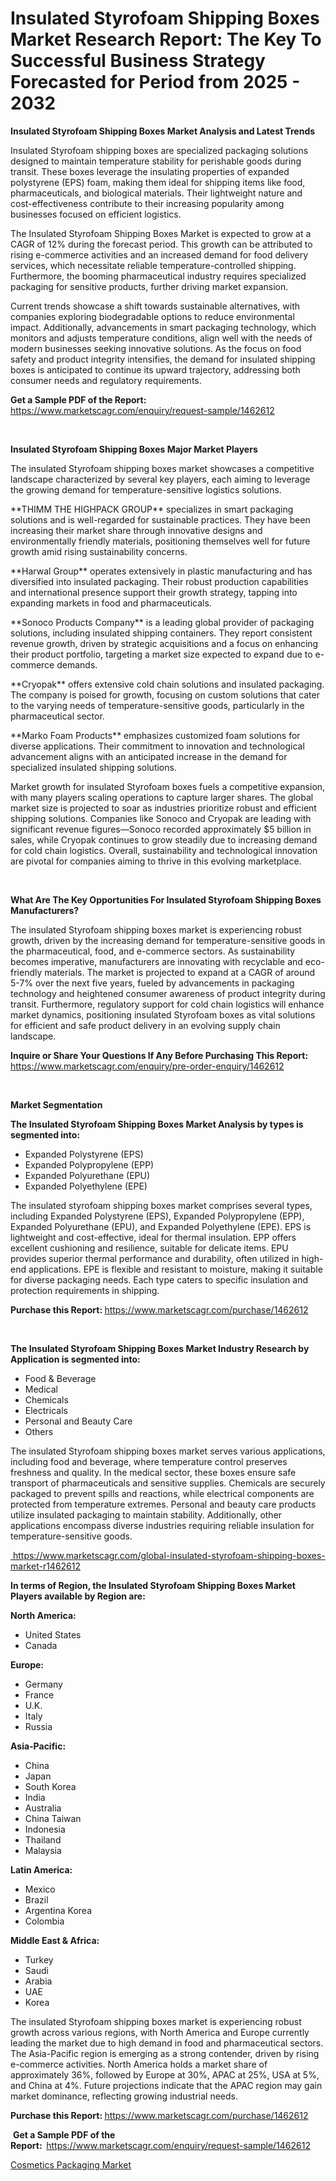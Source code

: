 <p><h1>Insulated Styrofoam Shipping Boxes Market Research Report: The Key To Successful Business Strategy Forecasted for Period from 2025 - 2032</h1></p><p><strong>Insulated Styrofoam Shipping Boxes Market Analysis and Latest Trends</strong></p>
<p><p>Insulated Styrofoam shipping boxes are specialized packaging solutions designed to maintain temperature stability for perishable goods during transit. These boxes leverage the insulating properties of expanded polystyrene (EPS) foam, making them ideal for shipping items like food, pharmaceuticals, and biological materials. Their lightweight nature and cost-effectiveness contribute to their increasing popularity among businesses focused on efficient logistics.</p><p>The Insulated Styrofoam Shipping Boxes Market is expected to grow at a CAGR of 12% during the forecast period. This growth can be attributed to rising e-commerce activities and an increased demand for food delivery services, which necessitate reliable temperature-controlled shipping. Furthermore, the booming pharmaceutical industry requires specialized packaging for sensitive products, further driving market expansion.</p><p>Current trends showcase a shift towards sustainable alternatives, with companies exploring biodegradable options to reduce environmental impact. Additionally, advancements in smart packaging technology, which monitors and adjusts temperature conditions, align well with the needs of modern businesses seeking innovative solutions. As the focus on food safety and product integrity intensifies, the demand for insulated shipping boxes is anticipated to continue its upward trajectory, addressing both consumer needs and regulatory requirements.</p></p>
<p><strong>Get a Sample PDF of the Report:&nbsp;</strong> <a href="https://www.marketscagr.com/enquiry/request-sample/1462612?utm_campaign=2998&utm_medium=2&utm_source=Github&utm_content=ia&utm_term=08032025&utm_id=insulated-styrofoam-shipping-boxes">https://www.marketscagr.com/enquiry/request-sample/1462612</a></p>
<p>&nbsp;</p>
<p><strong>Insulated Styrofoam Shipping Boxes Major Market Players</strong></p>
<p><p>The insulated Styrofoam shipping boxes market showcases a competitive landscape characterized by several key players, each aiming to leverage the growing demand for temperature-sensitive logistics solutions. </p><p>**THIMM THE HIGHPACK GROUP** specializes in smart packaging solutions and is well-regarded for sustainable practices. They have been increasing their market share through innovative designs and environmentally friendly materials, positioning themselves well for future growth amid rising sustainability concerns.</p><p>**Harwal Group** operates extensively in plastic manufacturing and has diversified into insulated packaging. Their robust production capabilities and international presence support their growth strategy, tapping into expanding markets in food and pharmaceuticals.</p><p>**Sonoco Products Company** is a leading global provider of packaging solutions, including insulated shipping containers. They report consistent revenue growth, driven by strategic acquisitions and a focus on enhancing their product portfolio, targeting a market size expected to expand due to e-commerce demands.</p><p>**Cryopak** offers extensive cold chain solutions and insulated packaging. The company is poised for growth, focusing on custom solutions that cater to the varying needs of temperature-sensitive goods, particularly in the pharmaceutical sector.</p><p>**Marko Foam Products** emphasizes customized foam solutions for diverse applications. Their commitment to innovation and technological advancement aligns with an anticipated increase in the demand for specialized insulated shipping solutions.</p><p>Market growth for insulated Styrofoam boxes fuels a competitive expansion, with many players scaling operations to capture larger shares. The global market size is projected to soar as industries prioritize robust and efficient shipping solutions. Companies like Sonoco and Cryopak are leading with significant revenue figures—Sonoco recorded approximately $5 billion in sales, while Cryopak continues to grow steadily due to increasing demand for cold chain logistics. Overall, sustainability and technological innovation are pivotal for companies aiming to thrive in this evolving marketplace.</p></p>
<p>&nbsp;</p>
<p><strong>What Are The Key Opportunities For Insulated Styrofoam Shipping Boxes Manufacturers?</strong></p>
<p><p>The insulated Styrofoam shipping boxes market is experiencing robust growth, driven by the increasing demand for temperature-sensitive goods in the pharmaceutical, food, and e-commerce sectors. As sustainability becomes imperative, manufacturers are innovating with recyclable and eco-friendly materials. The market is projected to expand at a CAGR of around 5-7% over the next five years, fueled by advancements in packaging technology and heightened consumer awareness of product integrity during transit. Furthermore, regulatory support for cold chain logistics will enhance market dynamics, positioning insulated Styrofoam boxes as vital solutions for efficient and safe product delivery in an evolving supply chain landscape.</p></p>
<p><strong>Inquire or Share Your Questions If Any Before Purchasing This Report:</strong> <a href="https://www.marketscagr.com/enquiry/pre-order-enquiry/1462612?utm_campaign=2998&utm_medium=2&utm_source=Github&utm_content=ia&utm_term=08032025&utm_id=insulated-styrofoam-shipping-boxes">https://www.marketscagr.com/enquiry/pre-order-enquiry/1462612</a></p>
<p>&nbsp;</p>
<p><strong>Market Segmentation</strong></p>
<p><strong>The Insulated Styrofoam Shipping Boxes Market Analysis by types is segmented into:</strong></p>
<p><ul><li>Expanded Polystyrene (EPS)</li><li>Expanded Polypropylene (EPP)</li><li>Expanded Polyurethane (EPU)</li><li>Expanded Polyethylene (EPE)</li></ul></p>
<p><p>The insulated styrofoam shipping boxes market comprises several types, including Expanded Polystyrene (EPS), Expanded Polypropylene (EPP), Expanded Polyurethane (EPU), and Expanded Polyethylene (EPE). EPS is lightweight and cost-effective, ideal for thermal insulation. EPP offers excellent cushioning and resilience, suitable for delicate items. EPU provides superior thermal performance and durability, often utilized in high-end applications. EPE is flexible and resistant to moisture, making it suitable for diverse packaging needs. Each type caters to specific insulation and protection requirements in shipping.</p></p>
<p><strong>Purchase this Report:&nbsp;</strong><a href="https://www.marketscagr.com/purchase/1462612?utm_campaign=2998&utm_medium=2&utm_source=Github&utm_content=ia&utm_term=08032025&utm_id=insulated-styrofoam-shipping-boxes">https://www.marketscagr.com/purchase/1462612</a></p>
<p>&nbsp;</p>
<p><strong>The Insulated Styrofoam Shipping Boxes Market Industry Research by Application is segmented into:</strong></p>
<p><ul><li>Food & Beverage</li><li>Medical</li><li>Chemicals</li><li>Electricals</li><li>Personal and Beauty Care</li><li>Others</li></ul></p>
<p><p>The insulated Styrofoam shipping boxes market serves various applications, including food and beverage, where temperature control preserves freshness and quality. In the medical sector, these boxes ensure safe transport of pharmaceuticals and sensitive supplies. Chemicals are securely packaged to prevent spills and reactions, while electrical components are protected from temperature extremes. Personal and beauty care products utilize insulated packaging to maintain stability. Additionally, other applications encompass diverse industries requiring reliable insulation for temperature-sensitive goods.</p></p>
<p><a href="https://www.marketscagr.com/global-insulated-styrofoam-shipping-boxes-market-r1462612?utm_campaign=2998&utm_medium=2&utm_source=Github&utm_content=ia&utm_term=08032025&utm_id=insulated-styrofoam-shipping-boxes">&nbsp;https://www.marketscagr.com/global-insulated-styrofoam-shipping-boxes-market-r1462612</a></p>
<p><strong>In terms of Region, the Insulated Styrofoam Shipping Boxes Market Players available by Region are:</strong></p>
<p>
    <p> <strong> North America: </strong>
        <ul>
            <li>United States</li>
            <li>Canada</li>
        </ul>
        </p> 
    <p> <strong> Europe: </strong>
        <ul>
            <li>Germany</li>
            <li>France</li>
            <li>U.K.</li>
            <li>Italy</li>
            <li>Russia</li>
        </ul>
        </p> 
    <p> <strong> Asia-Pacific: </strong>
        <ul>
            <li>China</li>
            <li>Japan</li>
            <li>South Korea</li>
            <li>India</li>
            <li>Australia</li>
            <li>China Taiwan</li>
            <li>Indonesia</li>
            <li>Thailand</li>
            <li>Malaysia</li>
        </ul>
        </p> 
    <p> <strong> Latin America: </strong>
        <ul>
            <li>Mexico</li>
            <li>Brazil</li>
            <li>Argentina Korea</li>
            <li>Colombia</li>
        </ul>
        </p> 
    <p> <strong> Middle East & Africa: </strong>
        <ul>
            <li>Turkey</li>
            <li>Saudi</li>
            <li>Arabia</li>
            <li>UAE</li>
            <li>Korea</li>
        </ul>
    </p>
    </p>
<p><p>The insulated Styrofoam shipping boxes market is experiencing robust growth across various regions, with North America and Europe currently leading the market due to high demand in food and pharmaceutical sectors. The Asia-Pacific region is emerging as a strong contender, driven by rising e-commerce activities. North America holds a market share of approximately 36%, followed by Europe at 30%, APAC at 25%, USA at 5%, and China at 4%. Future projections indicate that the APAC region may gain market dominance, reflecting growing industrial needs.</p></p>
<p><strong>Purchase this Report: </strong><a href="https://www.marketscagr.com/purchase/1462612?utm_campaign=2998&utm_medium=2&utm_source=Github&utm_content=ia&utm_term=08032025&utm_id=insulated-styrofoam-shipping-boxes">https://www.marketscagr.com/purchase/1462612</a></p>
<p>&nbsp;<strong>Get a Sample PDF of the Report:&nbsp;&nbsp;</strong><a href="https://www.marketscagr.com/enquiry/request-sample/1462612?utm_campaign=2998&utm_medium=2&utm_source=Github&utm_content=ia&utm_term=08032025&utm_id=insulated-styrofoam-shipping-boxes">https://www.marketscagr.com/enquiry/request-sample/1462612</a></p>
<p><strong></strong></p>
<p><p><a href="https://github.com/verikaahova/Market-Research-Report-List-1/blob/main/cosmetics-packaging-market.md?utm_campaign=2998&utm_medium=2&utm_source=Github&utm_content=ia&utm_term=08032025&utm_id=insulated-styrofoam-shipping-boxes">Cosmetics Packaging Market</a></p></p>